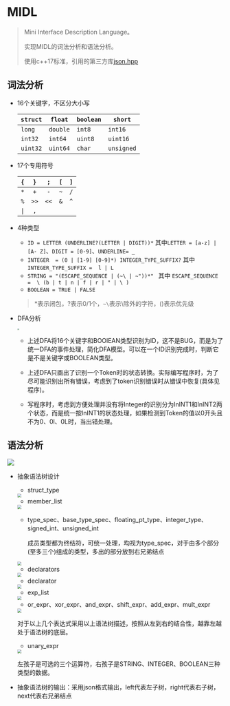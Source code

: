 # MIDL

> Mini Interface Description Language。
>
> 实现MIDL的词法分析和语法分析。
>
> 使用c++17标准，引用的第三方库[json.hpp](https://github.com/nlohmann/json)

## 词法分析

* 16个关键字，不区分大小写

  | `struct` | `float`  | `boolean` | `short`    |
  | -------- | -------- | --------- | ---------- |
  | `long`   | `double` | `int8`    | `int16`    |
  | `int32`  | `int64`  | `uint8`   | `uint16`   |
  | `uint32` | `uint64` | `char`    | `unsigned` |

* 17个专用符号

  | `{`  | `}`  | `;`  | `[`  | `]`  |
  | :--: | :--: | :--: | :--: | :--: |
  | `*`  | `+`  | `-`  | `~`  | `/`  |
  | `%`  | `>>` | `<<` | `&`  | `^`  |
  | `\|` | `,`  |      |      |      |

* 4种类型

  * `ID = LETTER (UNDERLINE?(LETTER | DIGIT))*` 其中`LETTER = [a-z] | [A- Z]`、`DIGIT = [0-9]`、`UNDERLINE= _`
  * `INTEGER  = (0 | [1-9] [0-9]*) INTEGER_TYPE_SUFFIX?` 其中`INTEGER_TYPE_SUFFIX =  l | L`
  * `STRING = "(ESCAPE_SEQUENCE | (~\ | ~"))*" ` 其中 `ESCAPE_SEQUENCE =  \ (b | t | n | f | r | " | \ )`
  * `BOOLEAN = TRUE | FALSE`

  > *表示闭包，?表示0/1个，`~\`表示\除外的字符，()表示优先级

* DFA分析

  <img src="res/DFA.png" style="zoom: 25%;" />

  * 上述DFA将16个关键字和BOOlEAN类型识别为ID，这不是BUG，而是为了统一DFA的事件处理，简化DFA模型。可以在一个ID识别完成时，判断它是不是关键字或BOOLEAN类型。
  
  * 上述DFA只画出了识别一个Token时的状态转换。实际编写程序时，为了尽可能识别出所有错误，考虑到了token识别错误时从错误中恢复(具体见程序)。
  
  * 写程序时，考虑到方便处理并没有将Integer的识别分为InINT1和InINT2两个状态，而是统一按InINT1的状态处理，如果检测到Token的值以0开头且不为0、0l、0L时，当出错处理。
  

## 语法分析

![](res/Rules.png)

* 抽象语法树设计

  * struct_type

  <img src="res/struct_type.png" style="zoom:60%;" />

  * member_list

  <img src="res/member_list.png" style="zoom:60%;" />

  * type_spec、base_type_spec、floating_pt_type、integer_type、signed_int、unsigned_int

    成员类型都为终结符，可统一处理，均视为type_spec，对于由多个部分(至多三个)组成的类型，多出的部分放到右兄弟结点

  <img src="res/type.png" style="zoom:60%;" />

  * declarators

  <img src="res/declarators.png" style="zoom:60%;" />

  * declarator

  <img src="res/declarator.png" style="zoom:60%;" />

  * exp_list

  <img src="res/exp_list.png" style="zoom:60%;" />

  * or_expr、xor_expr、and_expr、shift_expr、add_expr、mult_expr

  <img src="res/expr.png" style="zoom:60%;" />

  ​		对于以上几个表达式采用以上语法树描述，按照从左到右的结合性，越靠左越处于语法树的底层。

  * unary_expr

  <img src="res/unary_expr.png" style="zoom:60%;" />

  ​		左孩子是可选的三个运算符，右孩子是STRING、INTEGER、BOOLEAN三种类型的数据。

* 抽象语法树的输出：采用json格式输出，left代表左子树，right代表右子树，next代表右兄弟结点


